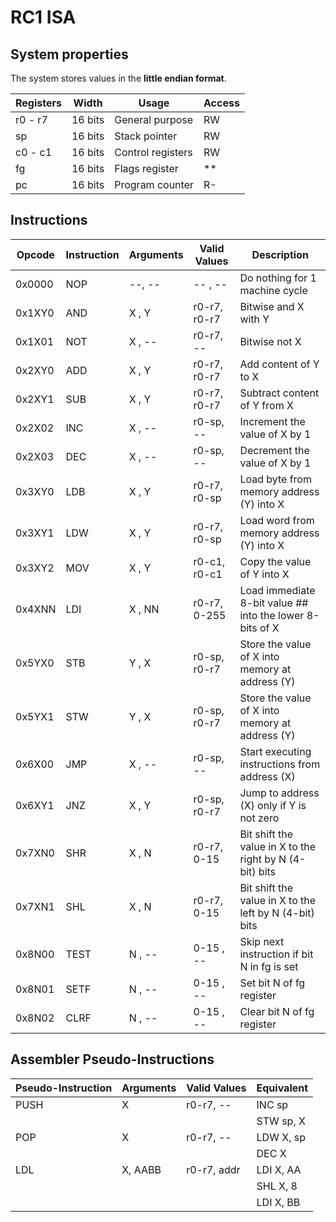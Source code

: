 # RC1 ISA

## System properties

The system stores values in the **little endian format**.

| Registers | Width   | Usage              | Access |
| --------- | ------- | ------------------ | ------ |
| r0 - r7   | 16 bits | General purpose    | RW     |
| sp        | 16 bits | Stack pointer      | RW     |
| c0 - c1   | 16 bits | Control registers  | RW     |
| fg        | 16 bits | Flags register     | **     |
| pc        | 16 bits | Program counter    | R-     |

## Instructions

| Opcode | Instruction | Arguments | Valid Values | Description                                                     |
| ------ | ----------- | --------- | ------------ | --------------------------------------------------------------- |
| 0x0000 | NOP         | --, --    | --   , --    | Do nothing for 1 machine cycle                                  |
| 0x1XY0 | AND         | X , Y     | r0-r7, r0-r7 | Bitwise and X with Y                                            |
| 0x1X01 | NOT         | X , --    | r0-r7, --    | Bitwise not X                                                   |
| 0x2XY0 | ADD         | X , Y     | r0-r7, r0-r7 | Add content of Y to X                                           |
| 0x2XY1 | SUB         | X , Y     | r0-r7, r0-r7 | Subtract content of Y from X                                    |
| 0x2X02 | INC         | X , --    | r0-sp, --    | Increment the value of X by 1                                   |
| 0x2X03 | DEC         | X , --    | r0-sp, --    | Decrement the value of X by 1                                   |
| 0x3XY0 | LDB         | X , Y     | r0-r7, r0-sp | Load byte from memory address (Y) into X                        |
| 0x3XY1 | LDW         | X , Y     | r0-r7, r0-sp | Load word from memory address (Y) into X                        |
| 0x3XY2 | MOV         | X , Y     | r0-c1, r0-c1 | Copy the value of Y into X                                      |
| 0x4XNN | LDI         | X , NN    | r0-r7, 0-255 | Load immediate 8-bit value ## into the lower 8-bits of X        |
| 0x5YX0 | STB         | Y , X     | r0-sp, r0-r7 | Store the value of X into memory at address (Y)                 |
| 0x5YX1 | STW         | Y , X     | r0-sp, r0-r7 | Store the value of X into memory at address (Y)                 |
| 0x6X00 | JMP         | X , --    | r0-sp, --    | Start executing instructions from address (X)                   |
| 0x6XY1 | JNZ         | X , Y     | r0-sp, r0-r7 | Jump to address (X) only if Y is not zero                       |
| 0x7XN0 | SHR         | X , N     | r0-r7, 0-15  | Bit shift the value in X to the right by N (4-bit) bits         |
| 0x7XN1 | SHL         | X , N     | r0-r7, 0-15  | Bit shift the value in X to the left by N (4-bit) bits          |
| 0x8N00 | TEST        | N , --    | 0-15 , --    | Skip next instruction if bit N in fg is set                     |
| 0x8N01 | SETF        | N , --    | 0-15 , --    | Set bit N of fg register                                        |
| 0x8N02 | CLRF        | N , --    | 0-15 , --    | Clear bit N of fg register                                      |

## Assembler Pseudo-Instructions

| Pseudo-Instruction | Arguments | Valid Values | Equivalent  |
| ------------------ | --------- | ------------ | ----------- |
| PUSH               | X         | r0-r7, --    | INC sp      |
|                    |           |              | STW sp, X   |
| POP                | X         | r0-r7, --    | LDW X, sp   |
|                    |           |              | DEC X       |
| LDL                | X, AABB   | r0-r7, addr  | LDI X, AA   |
|                    |           |              | SHL X, 8    |
|                    |           |              | LDI X, BB   |
